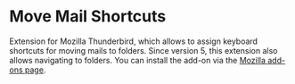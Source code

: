 # Move Mail Shortcuts
Extension for Mozilla Thunderbird, which allows to assign keyboard shortcuts for moving mails to folders.
Since version 5, this extension also allows navigating to folders.
You can install the add-on via the [Mozilla add-ons page](https://addons.thunderbird.net/addon/move-mail-shortcuts/).
